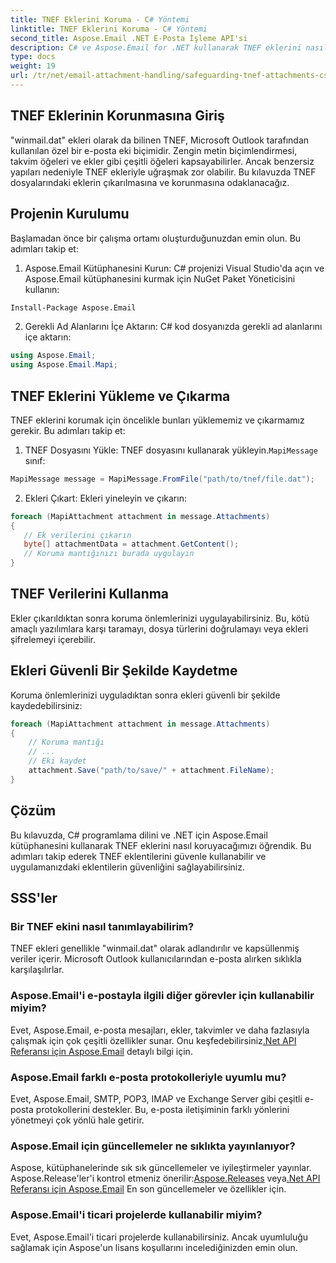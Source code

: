```yaml
---
title: TNEF Eklerini Koruma - C# Yöntemi
linktitle: TNEF Eklerini Koruma - C# Yöntemi
second_title: Aspose.Email .NET E-Posta İşleme API'si
description: C# ve Aspose.Email for .NET kullanarak TNEF eklerini nasıl koruyacağınızı öğrenin. Kaynak kodu içeren adım adım kılavuz.
type: docs
weight: 19
url: /tr/net/email-attachment-handling/safeguarding-tnef-attachments-csharp-method/
---
```


## TNEF Eklerinin Korunmasına Giriş

"winmail.dat" ekleri olarak da bilinen TNEF, Microsoft Outlook tarafından kullanılan özel bir e-posta eki biçimidir. Zengin metin biçimlendirmesi, takvim öğeleri ve ekler gibi çeşitli öğeleri kapsayabilirler. Ancak benzersiz yapıları nedeniyle TNEF ekleriyle uğraşmak zor olabilir. Bu kılavuzda TNEF dosyalarındaki eklerin çıkarılmasına ve korunmasına odaklanacağız.

## Projenin Kurulumu

Başlamadan önce bir çalışma ortamı oluşturduğunuzdan emin olun. Bu adımları takip et:

1. Aspose.Email Kütüphanesini Kurun: C# projenizi Visual Studio'da açın ve Aspose.Email kütüphanesini kurmak için NuGet Paket Yöneticisini kullanın:

```bash
Install-Package Aspose.Email
```

2. Gerekli Ad Alanlarını İçe Aktarın: C# kod dosyanızda gerekli ad alanlarını içe aktarın:

```csharp
using Aspose.Email;
using Aspose.Email.Mapi;
```

## TNEF Eklerini Yükleme ve Çıkarma

TNEF eklerini korumak için öncelikle bunları yüklememiz ve çıkarmamız gerekir. Bu adımları takip et:

1.  TNEF Dosyasını Yükle: TNEF dosyasını kullanarak yükleyin.`MapiMessage` sınıf:

```csharp
MapiMessage message = MapiMessage.FromFile("path/to/tnef/file.dat");
```

2. Ekleri Çıkart: Ekleri yineleyin ve çıkarın:

```csharp
foreach (MapiAttachment attachment in message.Attachments)
{
   // Ek verilerini çıkarın
   byte[] attachmentData = attachment.GetContent();
   // Koruma mantığınızı burada uygulayın
}
```

## TNEF Verilerini Kullanma

Ekler çıkarıldıktan sonra koruma önlemlerinizi uygulayabilirsiniz. Bu, kötü amaçlı yazılımlara karşı taramayı, dosya türlerini doğrulamayı veya ekleri şifrelemeyi içerebilir.

## Ekleri Güvenli Bir Şekilde Kaydetme

Koruma önlemlerinizi uyguladıktan sonra ekleri güvenli bir şekilde kaydedebilirsiniz:

```csharp
foreach (MapiAttachment attachment in message.Attachments)
{
    // Koruma mantığı
    // ...
    // Eki kaydet
    attachment.Save("path/to/save/" + attachment.FileName);
}
```

## Çözüm

Bu kılavuzda, C# programlama dilini ve .NET için Aspose.Email kütüphanesini kullanarak TNEF eklerini nasıl koruyacağımızı öğrendik. Bu adımları takip ederek TNEF eklentilerini güvenle kullanabilir ve uygulamanızdaki eklentilerin güvenliğini sağlayabilirsiniz.

## SSS'ler

### Bir TNEF ekini nasıl tanımlayabilirim?

TNEF ekleri genellikle "winmail.dat" olarak adlandırılır ve kapsüllenmiş veriler içerir. Microsoft Outlook kullanıcılarından e-posta alırken sıklıkla karşılaşılırlar.

### Aspose.Email'i e-postayla ilgili diğer görevler için kullanabilir miyim?

 Evet, Aspose.Email, e-posta mesajları, ekler, takvimler ve daha fazlasıyla çalışmak için çok çeşitli özellikler sunar. Onu keşfedebilirsiniz[.Net API Referansı için Aspose.Email](https://reference.aspose.com/email/net) detaylı bilgi için.

### Aspose.Email farklı e-posta protokolleriyle uyumlu mu?

Evet, Aspose.Email, SMTP, POP3, IMAP ve Exchange Server gibi çeşitli e-posta protokollerini destekler. Bu, e-posta iletişiminin farklı yönlerini yönetmeyi çok yönlü hale getirir.

### Aspose.Email için güncellemeler ne sıklıkta yayınlanıyor?

 Aspose, kütüphanelerinde sık sık güncellemeler ve iyileştirmeler yayınlar. Aspose.Release'ler'i kontrol etmeniz önerilir:[Aspose.Releases](https://releases.aspose.com/email/net/) veya[.Net API Referansı için Aspose.Email](https://reference.aspose.com/email/net) En son güncellemeler ve özellikler için.

### Aspose.Email'i ticari projelerde kullanabilir miyim?

Evet, Aspose.Email'i ticari projelerde kullanabilirsiniz. Ancak uyumluluğu sağlamak için Aspose'un lisans koşullarını incelediğinizden emin olun.